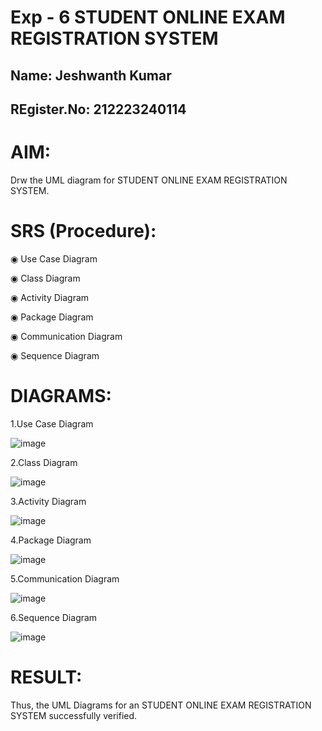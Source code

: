 # Exp - 6 STUDENT ONLINE EXAM REGISTRATION SYSTEM

## Name: Jeshwanth Kumar
## REgister.No: 212223240114

# AIM:

  Drw the UML diagram for STUDENT ONLINE EXAM REGISTRATION SYSTEM.
  
# SRS (Procedure):

 ◉ Use Case Diagram

◉ Class Diagram

◉ Activity Diagram

◉ Package Diagram

◉ Communication Diagram

◉ Sequence Diagram



# DIAGRAMS:

1.Use Case Diagram

  ![image](https://github.com/user-attachments/assets/ee94f572-8efc-43e6-9791-4f28279912f4)

2.Class Diagram

  ![image](https://github.com/user-attachments/assets/bb5cfc96-1606-4a89-9293-8c68509bb119)


3.Activity Diagram

   ![image](https://github.com/user-attachments/assets/7fc8d2b3-f108-436c-b57c-12db3f05d6b5)
  

4.Package Diagram

   ![image](https://github.com/user-attachments/assets/2ebdb24b-8a68-41c1-bae3-87a8c9a91dfd)


5.Communication Diagram

   ![image](https://github.com/user-attachments/assets/e8ecbd2a-9ca5-48a3-a019-cea864bd5e03)


6.Sequence Diagram

  ![image](https://github.com/user-attachments/assets/ea47f15e-5f03-4ec0-946b-622694fede4d)


# RESULT:

 Thus, the UML Diagrams for an STUDENT ONLINE EXAM REGISTRATION SYSTEM successfully verified.
